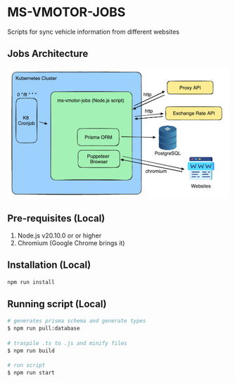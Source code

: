 # MS-VMOTOR-JOBS

Scripts for sync vehicle information from different websites

## Jobs Architecture
![My Image](assets/jobs-architecture.png)

## Pre-requisites (Local)

1. Node.js v20.10.0 or or higher
1. Chromium (Google Chrome brings it)

## Installation (Local)

```bash
npm run install
```

## Running script (Local)

```bash
# generates prisma schema and generate types
$ npm run pull:database

# traspile .ts to .js and minify files
$ npm run build

# run script
$ npm run start
